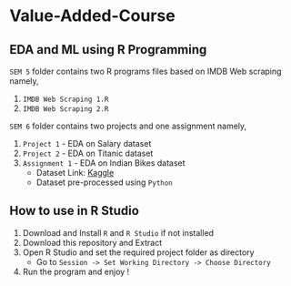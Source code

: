 # Value-Added-Course
## EDA and ML using R Programming 

`SEM 5` folder contains two R programs files based on IMDB Web scraping namely,
1. `IMDB Web Scraping 1.R`
2. `IMDB Web Scraping 2.R`

`SEM 6` folder contains two projects and one assignment namely,
1. `Project 1` - EDA on Salary dataset
2. `Project 2` - EDA on Titanic dataset
3. `Assignment 1` - EDA on Indian Bikes dataset 
    * Dataset Link: [Kaggle](https://www.kaggle.com/datasets/rajeshrampure/motorbikes-in-indian-market-2022)
    * Dataset pre-processed using `Python`
    
## How to use in R Studio
1. Download and Install `R` and `R Studio` if not installed
2. Download this repository and Extract
3. Open R Studio and set the required project folder as directory
   * Go to `Session -> Set Working Directory -> Choose Directory`
4. Run the program and enjoy !
